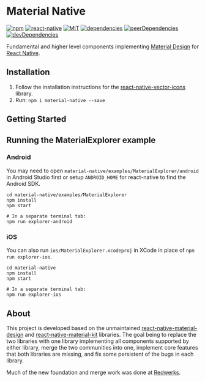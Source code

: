 # Material Native
[![npm][npm-badge]][npm]
[![react-native][rn-badge]][rn]
[![MIT][license-badge]][license]
[![dependencies][dependencies-badge]][dependencies]
[![peerDependencies][peerDependencies-badge]][peerDependencies]
[![devDependencies][devDependencies-badge]][devDependencies]

[npm-badge]: https://img.shields.io/npm/v/material-native.svg
[npm]: https://www.npmjs.com/package/material-native
[rn-badge]: https://img.shields.io/badge/react--native-%3E%3D0.40-blue.svg
[license-badge]: https://img.shields.io/npm/l/material-native.svg
[license]: https://github.com/material-native/material-native/blob/master/LICENSE
[dependencies-badge]: https://img.shields.io/david/material-native/material-native.svg
[dependencies]: https://david-dm.org/material-native/material-native
[peerDependencies-badge]: https://img.shields.io/david/peer/material-native/material-native.svg
[peerDependencies]: https://david-dm.org/material-native/material-native?type=peer
[devDependencies-badge]: https://img.shields.io/david/dev/material-native/material-native.svg
[devDependencies]: https://david-dm.org/material-native/material-native?type=dev

Fundamental and higher level components implementing [Material Design][md] for [React Native][rn].

## Installation

1. Follow the installation instructions for the [react-native-vector-icons](https://github.com/oblador/react-native-vector-icons#installation) library.
2. Run: `npm i material-native --save`

## Getting Started

## Running the MaterialExplorer example
### Android
You may need to open `material-native/examples/MaterialExplorer/android` in Android Studio first or setup `ANDROID_HOME` for react-native to find the Android SDK.

```shell
cd material-native/examples/MaterialExplorer
npm install
npm start

# In a separate terminal tab:
npm run explorer-android
```

### iOS
You can also run `ios/MaterialExplorer.xcodeproj` in XCode in place of `npm run explorer-ios`.

```shell
cd material-native
npm install
npm start

# In a separate terminal tab:
npm run explorer-ios
```

## About
This project is developed based on the unmaintained [react-native-material-design][] and [react-native-material-kit][] libraries. The goal being to replace the two libraries with one library implementing all components supported by either library, merge the two communities into one, implement core features that both libraries are missing, and fix some persistent of the bugs in each library.

Much of the new foundation and merge work was done at [Redwerks](http://redwerks.org/).

[rn]: https://facebook.github.io/react-native/
[md]: https://material.io/guidelines/
[react-native-material-design]: https://github.com/react-native-material-design/react-native-material-design/
[react-native-material-kit]: https://github.com/xinthink/react-native-material-kit
